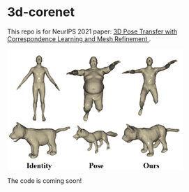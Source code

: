 # 3d-corenet
This repo is for NeurIPS 2021 paper: <a href="https://arxiv.org/pdf/2109.15025.pdf" target="_blank">3D Pose Transfer with Correspondence Learning and Mesh Refinement </a>.

<img src="files/3dpt.gif" width="80%" height="80%" /> <br>
          
          
The code is coming soon!
